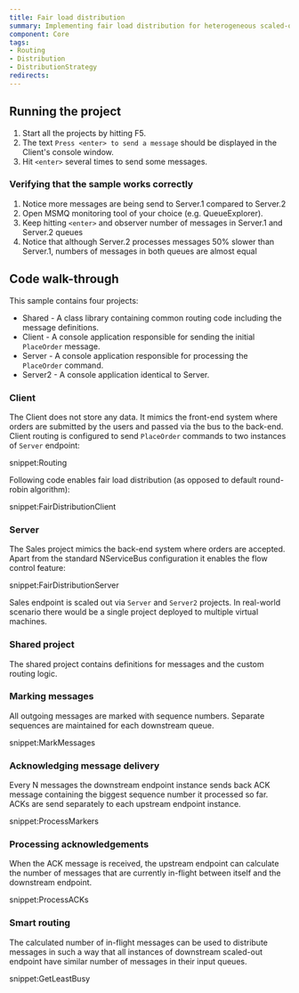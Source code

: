 ```yaml
---
title: Fair load distribution
summary: Implementing fair load distribution for heterogeneous scaled-out endpoints 
component: Core
tags:
- Routing
- Distribution
- DistributionStrategy
redirects:
---
```


## Running the project

 1. Start all the projects by hitting F5.
 1. The text `Press <enter> to send a message` should be displayed in the Client's console window. 
 1. Hit `<enter>` several times to send some messages.

### Verifying that the sample works correctly

 1. Notice more messages are being send to Server.1 compared to Server.2
 1. Open MSMQ monitoring tool of your choice (e.g. QueueExplorer).
 1. Keep hitting `<enter>` and observer number of messages in Server.1 and Server.2 queues
 2. Notice that although Server.2 processes messages 50% slower than Server.1, numbers of messages in both queues are almost equal

## Code walk-through

This sample contains four projects:

 * Shared - A class library containing common routing code including the message definitions.
 * Client - A console application responsible for sending the initial `PlaceOrder` message.
 * Server - A console application responsible for processing the `PlaceOrder` command.
 * Server2 - A console application identical to Server.

### Client

The Client does not store any data. It mimics the front-end system where orders are submitted by the users and passed via the bus to the back-end. Client routing is configured to send `PlaceOrder` commands to two instances of `Server` endpoint:

snippet:Routing

Following code enables fair load distribution (as opposed to default round-robin algorithm):

snippet:FairDistributionClient

### Server

The Sales project mimics the back-end system where orders are accepted. Apart from the standard NServiceBus configuration it enables the flow control feature:

snippet:FairDistributionServer

Sales endpoint is scaled out via `Server` and `Server2` projects. In real-world scenario there would be a single project deployed to multiple virtual machines.  

### Shared project

The shared project contains definitions for messages and the custom routing logic. 

### Marking messages

All outgoing messages are marked with sequence numbers. Separate sequences are maintained for each downstream queue.

snippet:MarkMessages

### Acknowledging message delivery

Every N messages the downstream endpoint instance sends back ACK message containing the biggest sequence number it processed so far. ACKs are send separately to each upstream endpoint instance.

snippet:ProcessMarkers 

### Processing acknowledgements 

When the ACK message is received, the upstream endpoint can calculate the number of messages that are currently in-flight between itself and the downstream endpoint.

snippet:ProcessACKs

### Smart routing

The calculated number of in-flight messages can be used to distribute messages in such a way that all instances of downstream scaled-out endpoint have similar number of messages in their input queues.

snippet:GetLeastBusy  